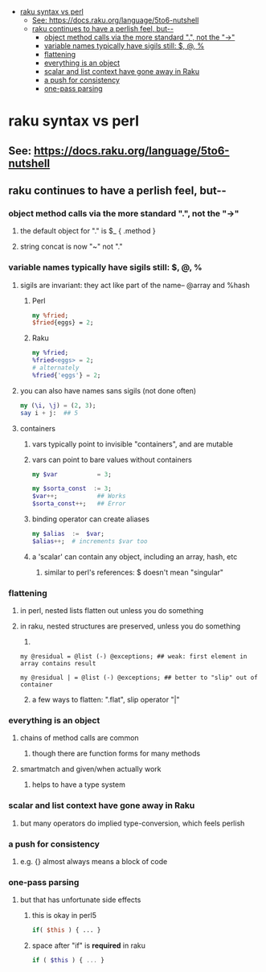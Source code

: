 - [raku syntax vs perl](#org645c4e6)
  - [See: <https://docs.raku.org/language/5to6-nutshell>](#orgc292263)
  - [raku continues to have a perlish feel, but--](#org523db11)
    - [object method calls via the more standard ".", not the "->"](#org0c260b0)
    - [variable names typically have sigils still: $, @, %](#orgd34890e)
    - [flattening](#org678751f)
    - [everything is an object](#org8b22db1)
    - [scalar and list context have gone away in Raku](#org7d7f4ed)
    - [a push for consistency](#org72950d8)
    - [one-pass parsing](#orge900313)


<a id="org645c4e6"></a>

# raku syntax vs perl


<a id="orgc292263"></a>

## See: <https://docs.raku.org/language/5to6-nutshell>


<a id="org523db11"></a>

## raku continues to have a perlish feel, but--


<a id="org0c260b0"></a>

### object method calls via the more standard ".", not the "->"

1.  the default object for "." is $\_    {  .method  }

2.  string concat is now "~" not "."


<a id="orgd34890e"></a>

### variable names typically have sigils still: $, @, %

1.  sigils are invariant:  they act like part of the name&#x2013; @array and %hash

    1.  Perl
    
        ```perl
        my %fried;
        $fried{eggs} = 2;
        ```
    
    2.  Raku
    
        ```raku
        my %fried;
        %fried<eggs> = 2;
        # alternately
        %fried{'eggs'} = 2;
        ```

2.  you can also have names sans sigils (not done often)

    ```raku
    my (\i, \j) = (2, 3);
    say i + j:  ## 5
    ```

3.  containers

    1.  vars typically point to invisible "containers", and are mutable
    
    2.  vars can point to bare values without containers
    
        ```raku
        my $var           = 3;
        
        my $sorta_const  := 3;
        $var++;           ## Works
        $sorta_const++;   ## Error
        ```
    
    3.  binding operator can create aliases
    
        ```raku
        my $alias  :=  $var;  
        $alias++;  # increments $var too
        ```
    
    4.  a 'scalar' can contain any object, including an array, hash, etc
    
        1.  similar to perl's references: $ doesn't mean "singular"


<a id="org678751f"></a>

### flattening

1.  in perl, nested lists flatten out unless you do something

2.  in raku, nested structures are preserved, unless you do something

    1.  
    
        my @residual = @list (-) @exceptions; ## weak: first element in array contains result
        
        my @residual | = @list (-) @exceptions; ## better to "slip" out of container
    
    2.  a few ways to flatten: ".flat", slip operator "|"


<a id="org8b22db1"></a>

### everything is an object

1.  chains of method calls are common

    1.  though there are function forms for many methods

2.  smartmatch and given/when actually work

    1.  helps to have a type system


<a id="org7d7f4ed"></a>

### scalar and list context have gone away in Raku

1.  but many operators do implied type-conversion, which feels perlish


<a id="org72950d8"></a>

### a push for consistency

1.  e.g. {} almost always means a block of code


<a id="orge900313"></a>

### one-pass parsing

1.  but that has unfortunate side effects

    1.  this is okay in perl5
    
        ```perl
        if( $this ) { ... }
        ```
    
    2.  space after "if" is **required** in raku
    
        ```raku
        if ( $this ) { ... }
        ```

